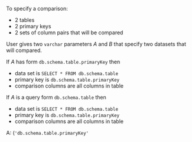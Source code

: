 To specify a comparison:
- 2 tables
- 2 primary keys
- 2 sets of column pairs that will be compared

User gives two `varchar` parameters $A$ and $B$ that specify two datasets that will compared.

If $A$ has form `db.schema.table.primaryKey` then
- data set is `SELECT * FROM db.schema.table`
- primary key is `db.schema.table.primaryKey`
- comparison columns are all columns in table

If $A$ is a query form `db.schema.table` then
- data set is `SELECT * FROM db.schema.table`
- primary key is `db.schema.table.primaryKey`
- comparison columns are all columns in table


A: (`'db.schema.table.primaryKey'`





